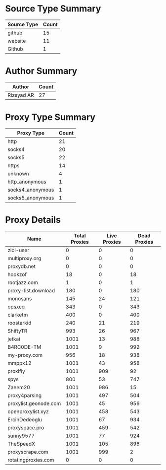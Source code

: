 # Source Type Summary

| Source Type | Count |
|-------------|-------|
| github | 15 |
| website | 11 |
| Github | 1 |


# Author Summary

| Author | Count |
|--------|-------|
| Rizsyad AR | 27 |


# Proxy Type Summary

| Proxy Type | Count |
|------------|-------|
| http | 21 |
| socks4 | 20 |
| socks5 | 22 |
| https | 14 |
| unknown | 4 |
| http_anonymous | 1 |
| socks4_anonymous | 1 |
| socks5_anonymous | 1 |


# Proxy Details

| Name | Total Proxies | Live Proxies | Dead Proxies |
|------|---------------|--------------|---------------|
| zloi-user | 0 | 0 | 0 |
| multiproxy.org | 0 | 0 | 0 |
| proxydb.net | 0 | 0 | 0 |
| hookzof | 18 | 0 | 18 |
| rootjazz.com | 1 | 0 | 1 |
| proxy-list.download | 180 | 0 | 180 |
| monosans | 145 | 24 | 121 |
| opsxcq | 343 | 0 | 343 |
| clarketm | 400 | 0 | 400 |
| roosterkid | 240 | 21 | 219 |
| ShiftyTR | 993 | 26 | 967 |
| jetkai | 1001 | 13 | 988 |
| B4RC0DE-TM | 1001 | 9 | 992 |
| my-proxy.com | 956 | 18 | 938 |
| mmppx12 | 1001 | 43 | 958 |
| proxifly | 1001 | 909 | 92 |
| spys | 800 | 53 | 747 |
| Zaeem20 | 1001 | 986 | 15 |
| proxy4parsing | 1001 | 497 | 504 |
| proxylist.geonode.com | 1001 | 45 | 956 |
| openproxylist.xyz | 1001 | 458 | 543 |
| ErcinDedeoglu | 1001 | 67 | 934 |
| proxyspace.pro | 1001 | 459 | 542 |
| sunny9577 | 1001 | 77 | 924 |
| TheSpeedX | 1001 | 105 | 896 |
| proxyscrape.com | 1001 | 999 | 2 |
| rotatingproxies.com | 0 | 0 | 0 |
